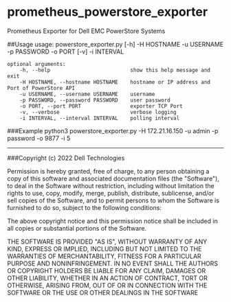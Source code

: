 # prometheus_powerstore_exporter

Prometheus Exporter for Dell EMC PowerStore Systems  

##Usage
    usage: powerstore_exporter.py [-h] -H HOSTNAME -u USERNAME -p PASSWORD -o PORT [-v] -i INTERVAL

    optional arguments:
        -h, --help                          show this help message and exit
        -H HOSTNAME, --hostname HOSTNAME    hostname or IP address and Port of PowerStore API
        -u USERNAME, --username USERNAME    username
        -p PASSWORD, --password PASSWORD    user password
        -o PORT, --port PORT                exporter TCP Port
        -v, --verbose                       verbose logging
        -i INTERVAL, --interval INTERVAL    polling interval

###Example
    python3 powerstore_exporter.py -H 172.21.16.150 -u admin -p password -o 9877 -i 5


---
  
###Copyright (c) 2022 Dell Technologies

Permission is hereby granted, free of charge, to any person obtaining a copy of this software and associated documentation files (the "Software"), to deal in the Software without restriction, including without limitation the rights to use, copy, modify, merge, publish, distribute, sublicense, and/or sell copies of the Software, and to permit persons to whom the Software is furnished to do so, subject to the following conditions:

The above copyright notice and this permission notice shall be included in all copies or substantial portions of the Software.

THE SOFTWARE IS PROVIDED "AS IS", WITHOUT WARRANTY OF ANY KIND, EXPRESS OR IMPLIED, INCLUDING BUT NOT LIMITED TO THE WARRANTIES OF MERCHANTABILITY, FITNESS FOR A PARTICULAR PURPOSE AND NONINFRINGEMENT. IN NO EVENT SHALL THE AUTHORS OR COPYRIGHT HOLDERS BE LIABLE FOR ANY CLAIM, DAMAGES OR OTHER LIABILITY, WHETHER IN AN ACTION OF CONTRACT, TORT OR OTHERWISE, ARISING FROM, OUT OF OR IN CONNECTION WITH THE SOFTWARE OR THE USE OR OTHER DEALINGS IN THE SOFTWARE
